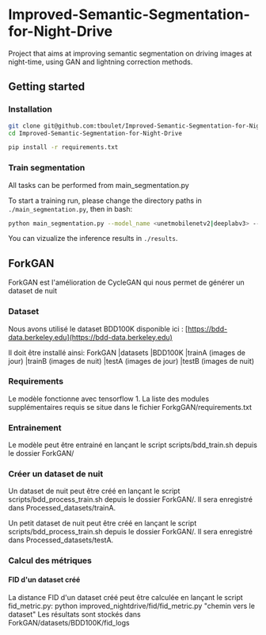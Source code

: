 # Improved-Semantic-Segmentation-for-Night-Drive
Project that aims at improving semantic segmentation on driving images at night-time, using GAN and lightning correction methods.

## Getting started
### Installation

```bash
git clone git@github.com:tboulet/Improved-Semantic-Segmentation-for-Night-Drive.git
cd Improved-Semantic-Segmentation-for-Night-Drive

pip install -r requirements.txt
```

### Train segmentation

All tasks can be performed from main_segmentation.py

To start a training run, please change the directory paths in `./main_segmentation.py`, then in bash:

```bash
python main_segmentation.py --model_name <unetmobilenetv2|deeplabv3> --dataset <day_only|night_only|both>
```

You can vizualize the inference results in `./results`.

## ForkGAN
ForkGAN est l'amélioration de CycleGAN qui nous permet de générer un dataset de nuit

### Dataset
Nous avons utilisé le dataset BDD100K disponible ici : [https://bdd-data.berkeley.edu](https://bdd-data.berkeley.edu)

Il doit être installé ainsi:
ForkGAN
    |datasets
        |BDD100K
            |trainA (images de jour)
            |trainB (images de nuit)
            |testA (images de jour)
            |testB (images de nuit)

### Requirements
Le modèle fonctionne avec tensorflow 1. La liste des modules supplémentaires requis se situe dans le fichier ForkgGAN/requirements.txt

### Entrainement
Le modèle peut être entrainé en lançant le script scripts/bdd_train.sh depuis le dossier ForkGAN/

### Créer un dataset de nuit
Un dataset de nuit peut être créé en lançant le script scripts/bdd_process_train.sh depuis le dossier ForkGAN/. Il sera enregistré dans Processed_datasets/trainA.

Un petit dataset de nuit peut être créé en lançant le script scripts/bdd_process_train.sh depuis le dossier ForkGAN/. Il sera enregistré dans Processed_datasets/testA.

### Calcul des métriques
#### FID d'un dataset créé
La distance FID d'un dataset créé peut être calculée en lançant le script fid_metric.py:
    python improved_nightdrive/fid/fid_metric.py "chemin vers le dataset"
Les résultats sont stockés dans ForkGAN/datasets/BDD100K/fid_logs
